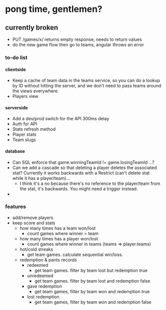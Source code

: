 # pong time, gentlemen?

## currently broken

* PUT /games/x/ returns empty response, needs to return values
* do the new game flow then go to teams, angular throws an error


### to-do list

#### clientside

* Keep a cache of team data in the teams service, so you can do a lookup by ID without hitting the server, and we don't need to pass teams around the views everywhere.
* Players view


#### serverside

* Add a dev/prod switch for the API 300ms delay
* Auth for API
* Stats refresh method
* Player stats
* Team slugs


#### database

* Can SQL enforce that game.winningTeamId != game.losingTeamId ...?
* Can we add a cascade so that deleting a player deletes the associated stat? Currently it works backwards with a Restrict (can't delete stat while it has a player/team)...
    * I think it's a no because there's no reference to the player/team from the stat, it's backwards. You might need a trigger instead.
* 



### features

* add/remove players
* keep score and stats
    * how many times has a team won/lost
        * count games where winner = team
    * how many times has a player won/lost
        * count games where winner in teams (teams => player.teams)
    * hot/cold streaks
        * get team games. calculate sequential win/loss.
    * redemption & pants records
        * redeemed
            * get team games. filter by team lost but redemption true
        * unredeemed
            * get team games. filter by team lost and redemption false
        * gave redemption
            * get team games, filter by team won and redemption true
        * lost redemption
            * get team games, filter by team won and redemption false


